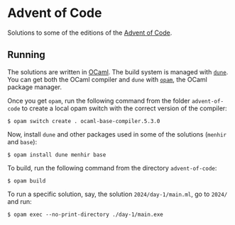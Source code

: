 # Advent of Code

Solutions to some of the editions of the [Advent of Code](https://adventofcode.com/).

## Running

The solutions are written in [OCaml](https://ocaml.org/). The build system is managed with [`dune`](https://dune.build/). You can get both the OCaml compiler and `dune` with [`opam`](https://opam.ocaml.org/doc/Install.html), the OCaml package manager.

Once you get `opam`, run the following command from the folder `advent-of-code` to create a local opam switch with the correct version of the compiler:

```
$ opam switch create . ocaml-base-compiler.5.3.0
```

Now, install `dune` and other packages used in some of the solutions (`menhir` and `base`):

```
$ opam install dune menhir base
```

To build, run the following command from the directory `advent-of-code`:

```
$ opam build
```

To run a specific solution, say, the solution `2024/day-1/main.ml`, go to `2024/` and run:

```
$ opam exec --no-print-directory ./day-1/main.exe
```
